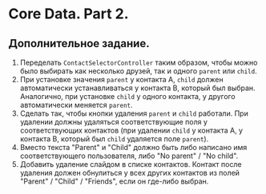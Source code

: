 # Core Data. Part 2.

## Дополнительное задание.

1. Переделать `ContactSelectorController` таким образом, чтобы можно было выбирать как несколько друзей, так и одного `parent` или `child`.
2. При установке значения `parent` у контакта A, `child` должен автоматически устанавливаться у контакта B, который был выбран. Аналогично, при установке `child` у одного контакта, у другого автоматически меняется `parent`.
3. Сделать так, чтобы кнопки удаления `parent` и `child` работали. При удалении должны удаляться соответствующие поля у соответствующих контактов (при удалении `child` у контакта A, у контакта B, который был `child` удаляется поле `parent`).
4. Вместо текста "Parent" и "Child" должно быть либо написано имя соответствующего пользователя, либо "No parent" / "No child".
5. Добавить удаление слайдом в списке контактов. Контакт после удаления должен обнулиться у всех других контактов из полей "Parent" / "Child" / "Friends", если он где-либо выбран.
